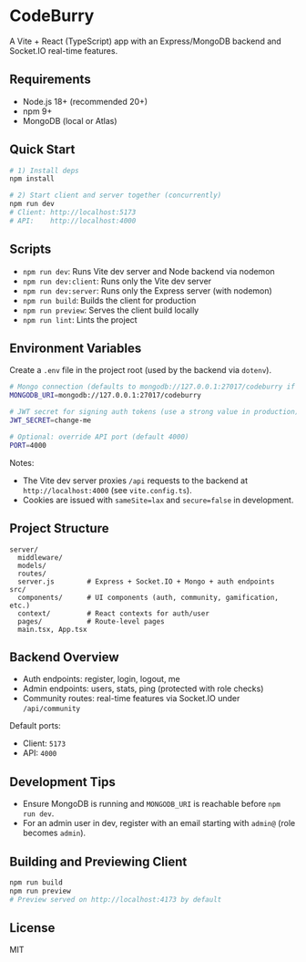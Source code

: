 # CodeBurry

A Vite + React (TypeScript) app with an Express/MongoDB backend and Socket.IO real-time features.

## Requirements
- Node.js 18+ (recommended 20+)
- npm 9+
- MongoDB (local or Atlas)

## Quick Start
```bash
# 1) Install deps
npm install

# 2) Start client and server together (concurrently)
npm run dev
# Client: http://localhost:5173
# API:    http://localhost:4000
```

## Scripts
- `npm run dev`: Runs Vite dev server and Node backend via nodemon
- `npm run dev:client`: Runs only the Vite dev server
- `npm run dev:server`: Runs only the Express server (with nodemon)
- `npm run build`: Builds the client for production
- `npm run preview`: Serves the client build locally
- `npm run lint`: Lints the project

## Environment Variables
Create a `.env` file in the project root (used by the backend via `dotenv`).

```bash
# Mongo connection (defaults to mongodb://127.0.0.1:27017/codeburry if unset)
MONGODB_URI=mongodb://127.0.0.1:27017/codeburry

# JWT secret for signing auth tokens (use a strong value in production)
JWT_SECRET=change-me

# Optional: override API port (default 4000)
PORT=4000
```

Notes:
- The Vite dev server proxies `/api` requests to the backend at `http://localhost:4000` (see `vite.config.ts`).
- Cookies are issued with `sameSite=lax` and `secure=false` in development.

## Project Structure
```
server/
  middleware/
  models/
  routes/
  server.js        # Express + Socket.IO + Mongo + auth endpoints
src/
  components/      # UI components (auth, community, gamification, etc.)
  context/         # React contexts for auth/user
  pages/           # Route-level pages
  main.tsx, App.tsx
```

## Backend Overview
- Auth endpoints: register, login, logout, me
- Admin endpoints: users, stats, ping (protected with role checks)
- Community routes: real-time features via Socket.IO under `/api/community`

Default ports:
- Client: `5173`
- API: `4000`

## Development Tips
- Ensure MongoDB is running and `MONGODB_URI` is reachable before `npm run dev`.
- For an admin user in dev, register with an email starting with `admin@` (role becomes `admin`).

## Building and Previewing Client
```bash
npm run build
npm run preview
# Preview served on http://localhost:4173 by default
```

## License
MIT
